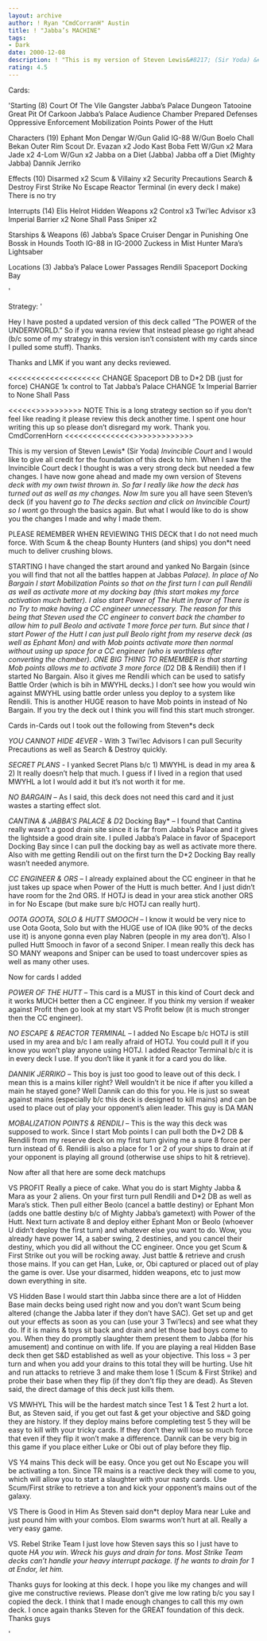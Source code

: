 ```yaml
---
layout: archive
author: ! Ryan "CmdCorranH" Austin
title: ! "Jabba’s MACHINE"
tags:
- Dark
date: 2000-12-08
description: ! "This is my version of Steven Lewis&#8217; (Sir Yoda) &#8220;Invincible Court&#8221; and I would like to give all credit for the foundation of this deck to him. I have made a lot of changes which I think makes the deck much better. Please LMK w"
rating: 4.5
---
```

Cards: 

'Starting (8)
Court Of The Vile Gangster
Jabba&#8217;s Palace Dungeon
Tatooine Great Pit Of Carkoon
Jabba&#8217;s Palace Audience Chamber
Prepared Defenses
Oppressive Enforcement
Mobilization Points
Power of the Hutt

Characters (19)
Ephant Mon
Dengar W/Gun
Galid
IG-88 W/Gun
Boelo
Chall Bekan
Outer Rim Scout
Dr. Evazan x2
Jodo Kast
Boba Fett W/Gun x2
Mara Jade x2
4-Lom W/Gun x2
Jabba on a Diet (Jabba)
Jabba off a Diet (Mighty Jabba)
Dannik Jerriko

Effects (10)
Disarmed x2
Scum & Villainy x2
Security Precautions
Search & Destroy
First Strike
No Escape
Reactor Terminal (in every deck I make)
There is no try

Interrupts (14)
Elis Helrot
Hidden Weapons x2
Control x3
Twi&#8217;lec Advisor x3
Imperial Barrier x2
None Shall Pass
Sniper x2

Starships & Weapons (6)
Jabba&#8217;s Space Cruiser
Dengar in Punishing One
Bossk in Hounds Tooth
IG-88 in IG-2000
Zuckess in Mist Hunter
Mara&#8217;s Lightsaber

Locations (3)
Jabba&#8217;s Palace Lower Passages
Rendili
Spaceport Docking Bay

'

Strategy: '


Hey I have posted a updated version of this deck called ”The POWER of the UNDERWORLD.” So if you wanna review that instead please go right ahead (b/c some of my strategy in this version isn’t consistent with my cards since I pulled some stuff). Thanks.

Thanks and LMK if you want any decks reviewed.

<<<<<<<<<<<<<<<<<<<<
CHANGE Spaceport DB to D*2 DB (just for force)
CHANGE 1x control to Tat Jabba’s Palace
CHANGE 1x Imperial Barrier to None Shall Pass

<<<<<<>>>>>>>>>>
NOTE This is a long strategy section so if you don’t feel like reading it please review this deck another time. I spent one hour writing this up so please don’t disregard my work. Thank you.
				  CmdCorrenHorn
<<<<<<<<<<<<<<<>>>>>>>>>>>>>

This is my version of Steven Lewis* (Sir Yoda) *Invincible Court* and I would like to give all credit for the foundation of this deck to him. When I saw the Invincible Court deck I thought is was a very strong deck but needed a few changes. I have now gone ahead and made my own version of Steven*s deck with my own twist thrown in. So far I really like how the deck has turned out as well as my changes. Now I*m sure you all have seen Steven’s deck (if you haven*t go to The decks section and click on *Invincible Court*) so I won*t go through the basics again. But what I would like to do is show you the changes I made and why I made them.

PLEASE REMEMBER WHEN REVIEWING THIS DECK that I do not need much force. With Scum & the cheap Bounty Hunters (and ships) you don*t need much to deliver crushing blows.

STARTING I have changed the start around and yanked No Bargain (since you will find that not all the battles happen at Jabba*s Palace). In place of No Bargain I start Mobilization Points so that on the first turn I can pull Rendili as well as activate more at my docking bay (this start makes my force activation much better). I also start Power of The Hutt in favor of There is no Try to make having a CC engineer unnecessary. The reason for this being that Steven used the CC engineer to convert back the chamber to allow him to pull Beolo and activate 1 more force per turn. But since that I start Power of the Hutt I can just pull Beolo right from my reserve deck (as well as Ephant Mon) and with Mob points activate more then normal without using up space for a CC engineer (who is worthless after converting the chamber). ONE BIG THING TO REMEMBER is that starting Mob points allows me to activate 3 more force (D*2 DB & Rendili) then if I started No Bargain. Also it gives me Rendili which can be used to satisfy Battle Order (which is bih in MWYHL decks.) I don’t see how you would win against MWYHL using battle order unless you deploy to a system like Rendili. This is another HUGE reason to have Mob points in instead of No Bargain.
If you try the deck out I think you will find this start much stronger.

Cards in-Cards out I took out the following from Steven*s deck

*YOU CANNOT HIDE 4EVER* - With 3 Twi’lec Advisors I can pull Security Precautions as well as Search & Destroy quickly.

*SECRET PLANS* - I yanked Secret Plans b/c 1) MWYHL is dead in my area & 2) It really doesn’t help that much. I guess if I lived in a region that used MWYHL a lot I would add it but it’s not worth it for me.

*NO BARGAIN* – As I said, this deck does not need this card and it just wastes a starting effect slot.

*CANTINA & JABBA’S PALACE & D*2 Docking Bay* – I found that Cantina really wasn’t a good drain site since it is far from Jabba’s Palace and it gives the lightside a good drain site. I pulled Jabba’s Palace in favor of Spaceport Docking Bay since I can pull the docking bay as well as activate more there. Also with me getting Rendili out on the first turn the D*2 Docking Bay really wasn’t needed anymore.

*CC ENGINEER & ORS* – I already explained about the CC engineer in that he just takes up space when Power of the Hutt is much better. And I just didn’t have room for the 2nd ORS. If HOTJ is dead in your area stick another ORS in for No Escape (but make sure b/c HOTJ can really hurt).

*OOTA GOOTA, SOLO & HUTT SMOOCH* – I know it would be very nice to use Oota Goota, Solo but with the HUGE use of IOA (like 90% of the decks use it) is anyone gonna even play Nabren (people in my area don’t). Also I pulled Hutt Smooch in favor of a second Sniper. I mean really this deck has SO MANY weapons and Sniper can be used to toast undercover spies as well as many other uses.

Now for cards I added

*POWER OF THE HUTT* – This card is a MUST in this kind of Court deck and it works MUCH better then a CC engineer. If you think my version if weaker against Profit then go look at my start VS Profit below (it is much stronger then the CC engineer).

*NO ESCAPE & REACTOR TERMINAL* – I added No Escape b/c HOTJ is still used in my area and b/c I am really afraid of HOTJ. You could pull it if you know you won’t play anyone using HOTJ. I added Reactor Terminal b/c it is in every deck I use. If you don’t like it yank it for a card you do like.

*DANNIK JERRIKO* – This boy is just too good to leave out of this deck. I mean this is a mains killer right? Well wouldn’t it be nice if after you killed a main he stayed gone? Well Dannik can do this for you. He is just so sweat against mains (especially b/c this deck is designed to kill mains) and can be used to place out of play your opponent’s alien leader. This guy is DA MAN 

*MOBALIZATION POINTS & RENDILI* – This is the way this deck was supposed to work. Since I start Mob points I can pull both the D*2 DB & Rendili from my reserve deck on my first turn giving me a sure 8 force per turn instead of 6. Rendili is also a place for 1 or 2 of your ships to drain at if your opponent is playing all ground (otherwise use ships to hit & retrieve).

Now after all that here are some deck matchups

VS PROFIT
Really a piece of cake. What you do is start Mighty Jabba & Mara as your 2 aliens. On your first turn pull Rendili and D*2 DB as well as Mara’s stick. Then pull either Beolo (cancel a battle destiny) or Ephant Mon (adds one battle destiny b/c of Mighty Jabba’s gametext) with Power of the Hutt. Next turn activate 8 and deploy either Ephant Mon or Beolo (whoever U didn’t deploy the first turn) and whatever else you want to do. Wow, you already have power 14, a saber swing, 2 destinies, and you cancel their destiny, which you did all without the CC engineer. Once you get Scum & First Strike out you will be rocking away. Just battle & retrieve and crush those mains. If you can get Han, Luke, or, Obi captured or placed out of play the game is over. Use your disarmed, hidden weapons, etc to just mow down everything in site.

VS Hidden Base
I would start thin Jabba since there are a lot of Hidden Base main decks being used right now and you don’t want Scum being altered (change the Jabba later if they don’t have SAC). Get set up and get out your effects as soon as you can (use your 3 Twi’lecs) and see what they do. If it is mains & toys sit back and drain and let those bad boys come to you. When they do promptly slaughter them present them to Jabba (for his amusement) and continue on with life.
If you are playing a real Hidden Base deck then get S&D established as well as your objective. This loss = 3 per turn and when you add your drains to this total they will be hurting. Use hit and run attacks to retrieve 3 and make them lose 1 (Scum & First Strike) and probe their base when they flip (if they don’t flip they are dead). As Steven said, the direct damage of this deck just kills them.

VS MWHYL
This will be the hardest match since Test 1 & Test 2 hurt a lot. But, as Steven said, if you get out fast & get your objective and S&D going they are history. If they deploy mains before completing test 5 they will be easy to kill with your tricky cards. If they don’t they will lose so much force that even if they flip it won’t make a difference. Dannik can be very big in this game if you place either Luke or Obi out of play before they flip.

VS Y4 mains
This deck will be easy. Once you get out No Escape you will be activating a ton. Since TR mains is a reactive deck they will come to you, which will allow you to start a slaughter with your nasty cards. Use Scum/First strike to retrieve a ton and kick your opponent’s mains out of the galaxy.

VS There is Good in Him
As Steven said don*t deploy Mara near Luke and just pound him with your combos. Elom swarms won’t hurt at all. Really a very easy game.

VS. Rebel Strike Team
I just love how Steven says this so I just have to quote *HA you win. Wreck his guys and drain for tons. Most Strike Team decks can’t handle your heavy interrupt package. If he wants to drain for 1 at Endor, let him.*

 Thanks guys for looking at this deck. I hope you like my changes and will give me constructive reviews. Please don’t give me low rating b/c you say I copied the deck. I think that I made enough changes to call this my own deck. I once again thanks Steven for the GREAT foundation of this deck. Thanks guys 














'